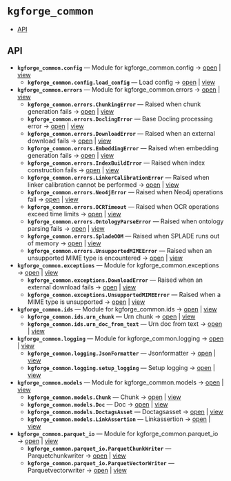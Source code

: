 # `kgforge_common`

<!-- START doctoc generated TOC please keep comment here to allow auto update -->
<!-- DON'T EDIT THIS SECTION, INSTEAD RE-RUN doctoc TO UPDATE -->

- [API](#api)

<!-- END doctoc generated TOC please keep comment here to allow auto update -->

## API
- **`kgforge_common.config`** — Module for kgforge_common.config → [open](vscode://file//home/paul/KGForge/src/kgforge_common/config.py:1:1) | [view](config.py#L1)
  - **`kgforge_common.config.load_config`** — Load config → [open](vscode://file//home/paul/KGForge/src/kgforge_common/config.py:14:1) | [view](config.py#L14-L24)
- **`kgforge_common.errors`** — Module for kgforge_common.errors → [open](vscode://file//home/paul/KGForge/src/kgforge_common/errors.py:1:1) | [view](errors.py#L1)
  - **`kgforge_common.errors.ChunkingError`** — Raised when chunk generation fails → [open](vscode://file//home/paul/KGForge/src/kgforge_common/errors.py:42:1) | [view](errors.py#L42-L45)
  - **`kgforge_common.errors.DoclingError`** — Base Docling processing error → [open](vscode://file//home/paul/KGForge/src/kgforge_common/errors.py:30:1) | [view](errors.py#L30-L33)
  - **`kgforge_common.errors.DownloadError`** — Raised when an external download fails → [open](vscode://file//home/paul/KGForge/src/kgforge_common/errors.py:18:1) | [view](errors.py#L18-L21)
  - **`kgforge_common.errors.EmbeddingError`** — Raised when embedding generation fails → [open](vscode://file//home/paul/KGForge/src/kgforge_common/errors.py:48:1) | [view](errors.py#L48-L51)
  - **`kgforge_common.errors.IndexBuildError`** — Raised when index construction fails → [open](vscode://file//home/paul/KGForge/src/kgforge_common/errors.py:60:1) | [view](errors.py#L60-L63)
  - **`kgforge_common.errors.LinkerCalibrationError`** — Raised when linker calibration cannot be performed → [open](vscode://file//home/paul/KGForge/src/kgforge_common/errors.py:72:1) | [view](errors.py#L72-L75)
  - **`kgforge_common.errors.Neo4jError`** — Raised when Neo4j operations fail → [open](vscode://file//home/paul/KGForge/src/kgforge_common/errors.py:78:1) | [view](errors.py#L78-L81)
  - **`kgforge_common.errors.OCRTimeout`** — Raised when OCR operations exceed time limits → [open](vscode://file//home/paul/KGForge/src/kgforge_common/errors.py:36:1) | [view](errors.py#L36-L39)
  - **`kgforge_common.errors.OntologyParseError`** — Raised when ontology parsing fails → [open](vscode://file//home/paul/KGForge/src/kgforge_common/errors.py:66:1) | [view](errors.py#L66-L69)
  - **`kgforge_common.errors.SpladeOOM`** — Raised when SPLADE runs out of memory → [open](vscode://file//home/paul/KGForge/src/kgforge_common/errors.py:54:1) | [view](errors.py#L54-L57)
  - **`kgforge_common.errors.UnsupportedMIMEError`** — Raised when an unsupported MIME type is encountered → [open](vscode://file//home/paul/KGForge/src/kgforge_common/errors.py:24:1) | [view](errors.py#L24-L27)
- **`kgforge_common.exceptions`** — Module for kgforge_common.exceptions → [open](vscode://file//home/paul/KGForge/src/kgforge_common/exceptions.py:1:1) | [view](exceptions.py#L1)
  - **`kgforge_common.exceptions.DownloadError`** — Raised when an external download fails → [open](vscode://file//home/paul/KGForge/src/kgforge_common/exceptions.py:9:1) | [view](exceptions.py#L9-L12)
  - **`kgforge_common.exceptions.UnsupportedMIMEError`** — Raised when a MIME type is unsupported → [open](vscode://file//home/paul/KGForge/src/kgforge_common/exceptions.py:15:1) | [view](exceptions.py#L15-L18)
- **`kgforge_common.ids`** — Module for kgforge_common.ids → [open](vscode://file//home/paul/KGForge/src/kgforge_common/ids.py:1:1) | [view](ids.py#L1)
  - **`kgforge_common.ids.urn_chunk`** — Urn chunk → [open](vscode://file//home/paul/KGForge/src/kgforge_common/ids.py:28:1) | [view](ids.py#L28-L39)
  - **`kgforge_common.ids.urn_doc_from_text`** — Urn doc from text → [open](vscode://file//home/paul/KGForge/src/kgforge_common/ids.py:14:1) | [view](ids.py#L14-L25)
- **`kgforge_common.logging`** — Module for kgforge_common.logging → [open](vscode://file//home/paul/KGForge/src/kgforge_common/logging.py:1:1) | [view](logging.py#L1)
  - **`kgforge_common.logging.JsonFormatter`** — Jsonformatter → [open](vscode://file//home/paul/KGForge/src/kgforge_common/logging.py:13:1) | [view](logging.py#L13-L35)
  - **`kgforge_common.logging.setup_logging`** — Setup logging → [open](vscode://file//home/paul/KGForge/src/kgforge_common/logging.py:38:1) | [view](logging.py#L38-L49)
- **`kgforge_common.models`** — Module for kgforge_common.models → [open](vscode://file//home/paul/KGForge/src/kgforge_common/models.py:1:1) | [view](models.py#L1)
  - **`kgforge_common.models.Chunk`** — Chunk → [open](vscode://file//home/paul/KGForge/src/kgforge_common/models.py:48:1) | [view](models.py#L48-L57)
  - **`kgforge_common.models.Doc`** — Doc → [open](vscode://file//home/paul/KGForge/src/kgforge_common/models.py:19:1) | [view](models.py#L19-L34)
  - **`kgforge_common.models.DoctagsAsset`** — Doctagsasset → [open](vscode://file//home/paul/KGForge/src/kgforge_common/models.py:37:1) | [view](models.py#L37-L45)
  - **`kgforge_common.models.LinkAssertion`** — Linkassertion → [open](vscode://file//home/paul/KGForge/src/kgforge_common/models.py:60:1) | [view](models.py#L60-L70)
- **`kgforge_common.parquet_io`** — Module for kgforge_common.parquet_io → [open](vscode://file//home/paul/KGForge/src/kgforge_common/parquet_io.py:1:1) | [view](parquet_io.py#L1)
  - **`kgforge_common.parquet_io.ParquetChunkWriter`** — Parquetchunkwriter → [open](vscode://file//home/paul/KGForge/src/kgforge_common/parquet_io.py:163:1) | [view](parquet_io.py#L163-L224)
  - **`kgforge_common.parquet_io.ParquetVectorWriter`** — Parquetvectorwriter → [open](vscode://file//home/paul/KGForge/src/kgforge_common/parquet_io.py:22:1) | [view](parquet_io.py#L22-L160)
